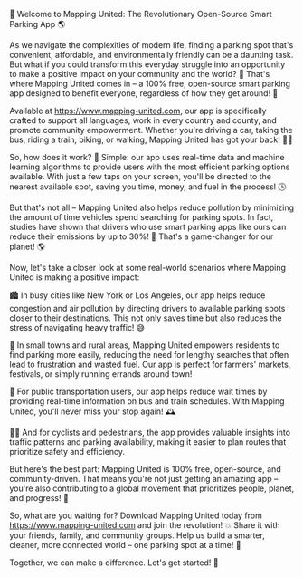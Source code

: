 🚀 Welcome to Mapping United: The Revolutionary Open-Source Smart Parking App 🌎

As we navigate the complexities of modern life, finding a parking spot that's convenient, affordable, and environmentally friendly can be a daunting task. But what if you could transform this everyday struggle into an opportunity to make a positive impact on your community and the world? 🌟 That's where Mapping United comes in – a 100% free, open-source smart parking app designed to benefit everyone, regardless of how they get around! 💨

Available at https://www.mapping-united.com, our app is specifically crafted to support all languages, work in every country and county, and promote community empowerment. Whether you're driving a car, taking the bus, riding a train, biking, or walking, Mapping United has got your back! 🚶‍♀️

So, how does it work? 🔧 Simple: our app uses real-time data and machine learning algorithms to provide users with the most efficient parking options available. With just a few taps on your screen, you'll be directed to the nearest available spot, saving you time, money, and fuel in the process! 🕒️

But that's not all – Mapping United also helps reduce pollution by minimizing the amount of time vehicles spend searching for parking spots. In fact, studies have shown that drivers who use smart parking apps like ours can reduce their emissions by up to 30%! 🌱 That's a game-changer for our planet! 🌎

Now, let's take a closer look at some real-world scenarios where Mapping United is making a positive impact:

🏙️ In busy cities like New York or Los Angeles, our app helps reduce congestion and air pollution by directing drivers to available parking spots closer to their destinations. This not only saves time but also reduces the stress of navigating heavy traffic! 😅

🌳 In small towns and rural areas, Mapping United empowers residents to find parking more easily, reducing the need for lengthy searches that often lead to frustration and wasted fuel. Our app is perfect for farmers' markets, festivals, or simply running errands around town!

🚂 For public transportation users, our app helps reduce wait times by providing real-time information on bus and train schedules. With Mapping United, you'll never miss your stop again! 🕰️

🏃‍♀️ And for cyclists and pedestrians, the app provides valuable insights into traffic patterns and parking availability, making it easier to plan routes that prioritize safety and efficiency.

But here's the best part: Mapping United is 100% free, open-source, and community-driven. That means you're not just getting an amazing app – you're also contributing to a global movement that prioritizes people, planet, and progress! 🌟

So, what are you waiting for? Download Mapping United today from https://www.mapping-united.com and join the revolution! 💥 Share it with your friends, family, and community groups. Help us build a smarter, cleaner, more connected world – one parking spot at a time! 🌈

Together, we can make a difference. Let's get started! 🔴